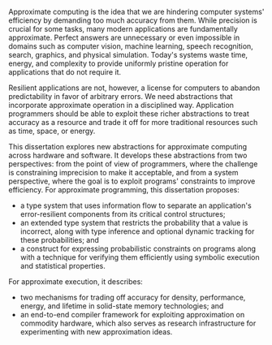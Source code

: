 Approximate computing is the idea that we are hindering computer systems' efficiency by demanding too much accuracy from them. While precision is crucial for some tasks, many modern applications are fundamentally approximate. Perfect answers are unnecessary or even impossible in domains such as computer vision, machine learning, speech recognition, search, graphics, and physical simulation. Today's systems waste time, energy, and complexity to provide uniformly pristine operation for applications that do not require it.

Resilient applications are not, however, a license for computers to abandon predictability in favor of arbitrary errors. We need abstractions that incorporate approximate operation in a disciplined way. Application programmers should be able to exploit these richer abstractions to treat accuracy as a resource and trade it off for more traditional resources such as time, space, or energy.

This dissertation explores new abstractions for approximate computing across hardware and software. It develops these abstractions from two perspectives: from the point of view of programmers, where the challenge is constraining imprecision to make it acceptable, and from a system perspective, where the goal is to exploit programs' constraints to improve efficiency. For approximate programming, this dissertation proposes:

- a type system that uses information flow to separate an application's error-resilient components from its critical control structures;
- an extended type system that restricts the probability that a value is incorrect, along with type inference and optional dynamic tracking for these probabilities; and
- a construct for expressing probabilistic constraints on programs along with a technique for verifying them efficiently using symbolic execution and statistical properties.

For approximate execution, it describes:

- two mechanisms for trading off accuracy for density, performance, energy, and lifetime in solid-state memory technologies; and
- an end-to-end compiler framework for exploiting approximation on commodity hardware, which also serves as research infrastructure for experimenting with new approximation ideas.
